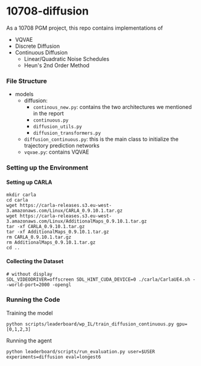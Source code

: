 # 10708-diffusion
As a 10708 PGM project, this repo contains implementations of
- VQVAE
- Discrete Diffusion
- Continuous Diffusion
  -  Linear/Quadratic Noise Schedules
  -  Heun's 2nd Order Method

### File Structure
- models
  -  diffusion: 
     -  `continous_new.py`: contains the two architectures we mentioned in the report
     -  `continuous.py`
     -  `diffusion_utils.py`
     -  `diffusion_transformers.py`
  -  `diffusion_continuous.py`: this is the main class to initialize the trajectory prediction networks
  -  `vqvae.py`: contains VQVAE


### Setting up the Environment
#### Setting up CARLA
```
mkdir carla
cd carla
wget https://carla-releases.s3.eu-west-3.amazonaws.com/Linux/CARLA_0.9.10.1.tar.gz
wget https://carla-releases.s3.eu-west-3.amazonaws.com/Linux/AdditionalMaps_0.9.10.1.tar.gz
tar -xf CARLA_0.9.10.1.tar.gz
tar -xf AdditionalMaps_0.9.10.1.tar.gz
rm CARLA_0.9.10.1.tar.gz
rm AdditionalMaps_0.9.10.1.tar.gz
cd ..
```

#### Collecting the Dataset
```
# without display
SDL_VIDEODRIVER=offscreen SDL_HINT_CUDA_DEVICE=0 ./carla/CarlaUE4.sh --world-port=2000 -opengl
```

### Running the Code
Training the model

```
python scripts/leaderboard/wp_IL/train_diffusion_continuous.py gpu=[0,1,2,3]
```



Running the agent
```
python leaderboard/scripts/run_evaluation.py user=$USER experiments=diffusion eval=longest6
```
